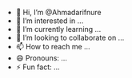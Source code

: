 - 👋 Hi, I’m @Ahmadarifnure
- 👀 I’m interested in ...
- 🌱 I’m currently learning ...
- 💞️ I’m looking to collaborate on ...
- 📫 How to reach me ...
- 😄 Pronouns: ...
- ⚡ Fun fact: ...

<!---
Ahmadarifnure/Ahmadarifnure is a ✨ special ✨ repository because its `README.md` (this file) appears on your GitHub profile.
You can click the Preview link to take a look at your changes.
--->
